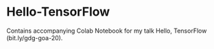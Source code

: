 # Hello-TensorFlow
Contains accompanying Colab Notebook for my talk Hello, TensorFlow (bit.ly/gdg-goa-20). 
